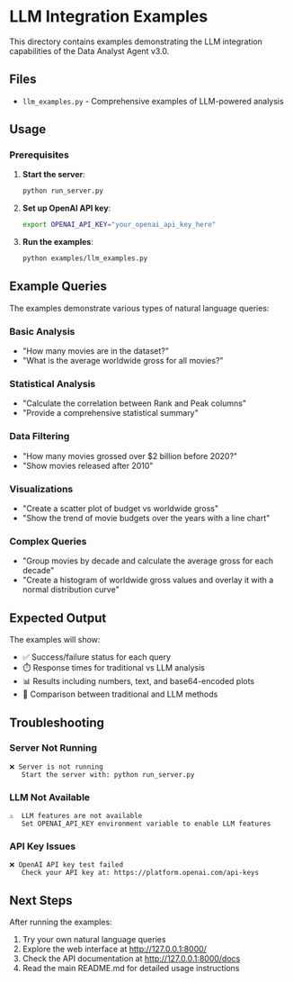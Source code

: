 # LLM Integration Examples

This directory contains examples demonstrating the LLM integration capabilities of the Data Analyst Agent v3.0.

## Files

- `llm_examples.py` - Comprehensive examples of LLM-powered analysis

## Usage

### Prerequisites

1. **Start the server**:
   ```bash
   python run_server.py
   ```

2. **Set up OpenAI API key**:
   ```bash
   export OPENAI_API_KEY="your_openai_api_key_here"
   ```

3. **Run the examples**:
   ```bash
   python examples/llm_examples.py
   ```

## Example Queries

The examples demonstrate various types of natural language queries:

### Basic Analysis
- "How many movies are in the dataset?"
- "What is the average worldwide gross for all movies?"

### Statistical Analysis
- "Calculate the correlation between Rank and Peak columns"
- "Provide a comprehensive statistical summary"

### Data Filtering
- "How many movies grossed over $2 billion before 2020?"
- "Show movies released after 2010"

### Visualizations
- "Create a scatter plot of budget vs worldwide gross"
- "Show the trend of movie budgets over the years with a line chart"

### Complex Queries
- "Group movies by decade and calculate the average gross for each decade"
- "Create a histogram of worldwide gross values and overlay it with a normal distribution curve"

## Expected Output

The examples will show:
- ✅ Success/failure status for each query
- ⏱️ Response times for traditional vs LLM analysis
- 📊 Results including numbers, text, and base64-encoded plots
- 🔄 Comparison between traditional and LLM methods

## Troubleshooting

### Server Not Running
```
❌ Server is not running
   Start the server with: python run_server.py
```

### LLM Not Available
```
⚠️  LLM features are not available
   Set OPENAI_API_KEY environment variable to enable LLM features
```

### API Key Issues
```
❌ OpenAI API key test failed
   Check your API key at: https://platform.openai.com/api-keys
```

## Next Steps

After running the examples:
1. Try your own natural language queries
2. Explore the web interface at http://127.0.0.1:8000/
3. Check the API documentation at http://127.0.0.1:8000/docs
4. Read the main README.md for detailed usage instructions 